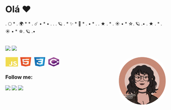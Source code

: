 
### <p><h1> Olá ❤️ </h1></p>

.        🌕  *    .     🌍    *      *    . ☄️
    •    *     •   .     .    .  🪐      .      *    ✨ *   💫      *    .       •    *   .      .         ★   .    *  .  ☀️ •    *     ☆.   🪐    .•
    .         ★   .    *  .  ☀️ •    *     ☆.   🪐    .•

<br>
  <img height="180cm" src ="[https://github-readme-stats.vercel.app/api?username=DudeBatista&show_icons=true&theme=onedark](https://github-readme-stats.vercel.app/api?username=DudeBatista&show_icons=true&theme=onedark)">
  <img height="180cm" src="https://github-readme-stats.vercel.app/api/top-langs/?username=DudeBatista&layout=compact&langs_count=16&theme=onedark"/>
</div>
<div style="display: inline_block"><br>
  <img align="center" alt="Erin-Js" height="30" width="40" src="https://raw.githubusercontent.com/devicons/devicon/master/icons/javascript/javascript-plain.svg">
  <img align="center" alt="Erin-HTML" height="30" width="40" src="https://raw.githubusercontent.com/devicons/devicon/master/icons/html5/html5-original.svg">
  <img align="center" alt="Erin-CSS" height="30" width="40" src="https://raw.githubusercontent.com/devicons/devicon/master/icons/css3/css3-original.svg">
  <img align="center" alt="Erin-Csharp" height="30" width="40" src="https://raw.githubusercontent.com/devicons/devicon/master/icons/csharp/csharp-original.svg">
  <img src="img/Erin-pic.png " align="right" alt="Erin-pic" height="150" style="border-radius:50px;">
</div>

  ### **Follow me:**
  
<div> 
  <a href="https://instagram.com/Lithitwo" target="_blank"><img src="https://img.shields.io/badge/-Instagram-%23E4405F?style=for-the-badge&logo=instagram&logoColor=white" target="_blank"></a>
  <a href = "mailto:erinn2205@gmail.com"><img src="https://img.shields.io/badge/-Gmail-%23333?style=for-the-badge&logo=gmail&logoColor=white" target="_blank"></a>
  <a href="https://www.linkedin.com/in/duda-batista-018678237" target="_blank"><img src="https://img.shields.io/badge/-LinkedIn-%230077B5?style=for-the-badge&logo=linkedin&logoColor=white" target="_blank"></a> 
</div>
